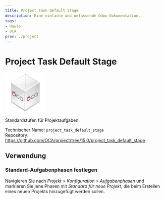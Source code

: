 ```yaml
---
title: Project Task Default Stage
description: Eine einfache und umfassende Odoo-Dokumentation.
tags:
- HowTo
- OCA
prev: ./project
---
```

# Project Task Default Stage
![icon_oca_app](assets/icon_oca_app.png)

Standardstufen für Projektaufgaben.

Technischer Name: `project_task_default_stage`\
Repository: <https://github.com/OCA/project/tree/15.0/project_task_default_stage>

## Verwendung

### Standard-Aufgabenphasen festlegen

Navigieren Sie nach *Projekt > Konfiguration > Aufgabenphasen* und markieren Sie jene Phasen mit *Standard für neue Projekt*, die beim Erstellen eines neuen Projekts hinzugefügt werden sollen.